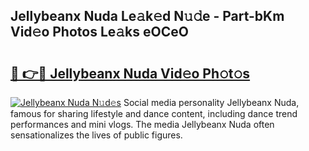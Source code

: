 ## Jellybeanx Nuda Le𝚊k𝚎d N𝚞𝚍e - Part-bKm Vid𝚎o Photos Le𝚊ks eOCeO

# <h2><a href="http://fbee6u.evod.top/?m=Jellybeanx+Nuda">🔗 👉🔴 Jellybeanx Nuda Vid𝚎o Ph𝚘t𝚘s</a></h2>

[![Jellybeanx Nuda N𝚞d𝚎s](https://i.imgur.com/8V9OHl7.gif)](http://fbee6u.evod.top/?m=Jellybeanx+Nuda)
Social media personality Jellybeanx Nuda, famous for sharing lifestyle and dance content, including dance trend performances and mini vlogs. The media Jellybeanx Nuda often sensationalizes the lives of public figures. 
